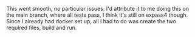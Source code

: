 This went smooth, no particular issues.  I'd attribute it to me doing this on the main branch, where all tests pass, I
think it's still on expass4 though. Since I already had docker set up, all I had to do was create the two required
files, build and run.